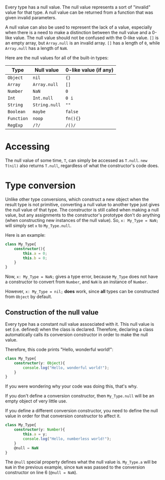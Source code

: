 
Every type has a null value. The null value represents a sort of "invalid" value for that type. A null value can be returned from a function that was given invalid parameters.

A null value can also be used to represent the lack of a value, especially when there is a need to make a distinction between the null value and a 0-like value. The null value should not be confused with the 0-like value. `[]` is an empty array, but `Array.null` is an invalid array. `[]` has a length of `0`, while `Array.null` has a length of `NaN`.

Here are the null values for all of the built-in types:

| Type | Null value | 0-like value (if any) |
|------------|---------------|----------|
| `Object`   | `nil`         | `{}`     |
| `Array`    | `Array.null`  | `[]`     |
| `Number`   | `NaN`         | `0`      |
| `Int`      | `Int.null`    | `0 i`    |
| `String`   | `String.null` | `""`     |
| `Boolean`  | `maybe`       | `false`  |
| `Function` | `noop`        | `fn(){}` |
| `RegExp`   | `/?/`         | `/()/`   |

# Accessing
The null value of some time, `T`, can simply be accessed as `T.null`. `new T(nil)` also returns `T.null`, regardless of what the constructor's code does.

# Type conversion
Unlike other type conversions, which construct a new object when the result type is not primitive, converting a null value to another type just gives the null value of that type. The constructor is still called when making a null value, but any assignments to the constructor's prototype don't do anything (when constructing new instances of the null value). So, `x: My_Type = NaN;` will simply set `x` to `My_Type.null`.

Here is an example:
```ts
class My_Type{
    constructor(){
        this.a = 0;
        this.b = 0;
    }
}
```

Now,  `x: My_Type = NaN;` gives a type error, because `My_Type` does not have a constructor to convert from `Number`, and `NaN` is an instance of `Number`.

However, `x: My_Type = nil;` **does** work, since **all** types can be constructed from `Object` by default.

## Construction of the null value
Every type has a constant null value assosciated with it. This null value is set (i.e. defined) when the class is declared. Therefore, declaring a class automatically calls its conversion constructor in order to make the null value.

Therefore, this code prints "Hello, wonderful world!":
```ts
class My_Type{
    constructor(y: Object){
        console.log("Hello, wonderful world!");
    }
}
```

If you were wondering why your code was doing this, that's why.

If you don't define a conversion constructor, then `My_Type.null` will be an empty object of very little use.

If you define a different conversion constructor, you need to define the null value in order for that conversion constructor to affect it.

```ts
class My_Type{
    constructor(y: Number){
        this.a = y;
        console.log("Hello, numberless world!");
    }
    @null = NaN
}
```

The `@null` special property defines what the null value is. `My_Type.a` will be `NaN` in the previous example, since `NaN` was passed to the conversion constructor on line 6 (`@null = NaN`).

